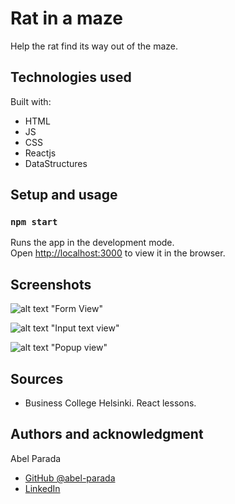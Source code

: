 # Rat in a maze

Help the rat find its way out of the maze.

## Technologies used

Built with:

- HTML
- JS
- CSS
- Reactjs
- DataStructures

## Setup and usage

### `npm start`

Runs the app in the development mode.\
Open [http://localhost:3000](http://localhost:3000) to view it in the browser.

## Screenshots

![alt text](Form.View.Example.png) "Form View"

![alt text](Form-Input-Example.png) "Input text view"

![alt text](Popup-Example.png) "Popup view"

## Sources

- Business College Helsinki. React lessons.

## Authors and acknowledgment

Abel Parada

- [GitHub @abel-parada](https://github.com/abel-parada)
- [LinkedIn](https://www.linkedin.com/in/abelparadamillan/)
